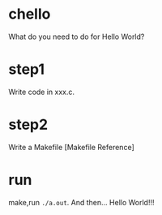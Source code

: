 # chello
What do you need to do for Hello World?

# step1
Write code in xxx.c.

# step2
Write a Makefile
[Makefile Reference]

# run
make,run `./a.out`.
And then...
Hello World!!!
